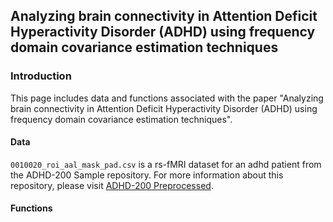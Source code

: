 ## Analyzing brain connectivity in Attention Deficit Hyperactivity Disorder (ADHD) using frequency domain covariance estimation techniques

### Introduction

This page includes data and functions associated with the paper "Analyzing brain connectivity in Attention Deficit Hyperactivity Disorder (ADHD) using frequency domain covariance estimation techniques". 

#### Data

`0010020_roi_aal_mask_pad.csv` is a rs-fMRI dataset for an adhd patient from the ADHD-200 Sample repository. For more information about this repository, please visit [ADHD-200 Preprocessed](preprocessed-connectomes-project.org/adhd200/).

#### Functions
